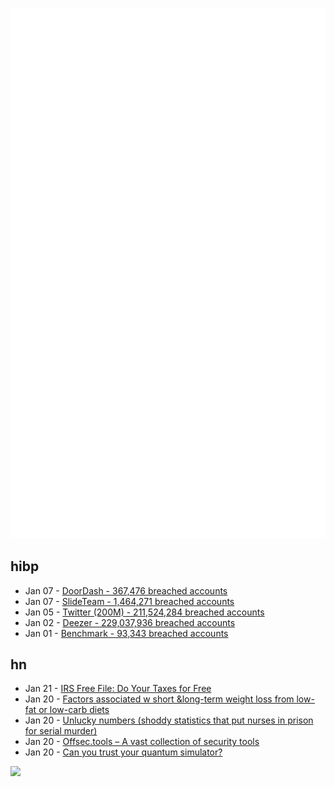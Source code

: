 ![Metrics](https://raw.githubusercontent.com/phixion/phixion/master/metrics.svg)

## hibp

<!--
for https://github.com/phixion/phixion/blob/main/.github/workflows/feeds.yml
-->
<!--START_SECTION:haveibeenpwnd-->
- Jan 07 - [DoorDash - 367,476 breached accounts](https://haveibeenpwned.com/PwnedWebsites#DoorDash)
- Jan 07 - [SlideTeam - 1,464,271 breached accounts](https://haveibeenpwned.com/PwnedWebsites#SlideTeam)
- Jan 05 - [Twitter (200M) - 211,524,284 breached accounts](https://haveibeenpwned.com/PwnedWebsites#Twitter200M)
- Jan 02 - [Deezer - 229,037,936 breached accounts](https://haveibeenpwned.com/PwnedWebsites#Deezer)
- Jan 01 - [Benchmark - 93,343 breached accounts](https://haveibeenpwned.com/PwnedWebsites#Benchmark)
<!--END_SECTION:haveibeenpwnd-->

## hn

<!--
for https://github.com/phixion/phixion/blob/main/.github/workflows/feeds.yml
-->
<!--START_SECTION:hn-->
- Jan 21 - [IRS Free File: Do Your Taxes for Free](https://www.irs.gov/filing/free-file-do-your-federal-taxes-for-free)
- Jan 20 - [Factors associated w short &long-term weight loss from low-fat or low-carb diets](https://www.cell.com/cell-reports-medicine/fulltext/S2666-3791(22)00434-7?_returnURL=https%3A%2F%2Flinkinghub.elsevier.com%2Fretrieve%2Fpii%2FS2666379122004347%3Fshowall%3Dtrue)
- Jan 20 - [Unlucky numbers (shoddy statistics that put nurses in prison for serial murder)](https://www.science.org/content/article/unlucky-numbers-fighting-murder-convictions-rest-shoddy-stats)
- Jan 20 - [Offsec.tools – A vast collection of security tools](https://offsec.tools)
- Jan 20 - [Can you trust your quantum simulator?](https://news.mit.edu/2023/quantum-simulator-randomness-0118)
<!--END_SECTION:hn-->

<!--
for https://yhype.me
-->
![](https://hit.yhype.me/github/profile?user_id=13013670)

